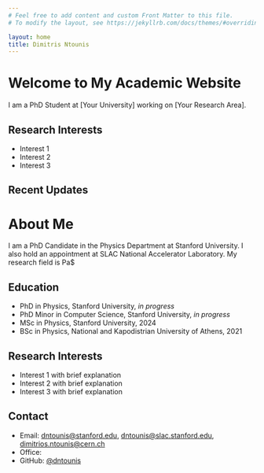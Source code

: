 ```yaml
---
# Feel free to add content and custom Front Matter to this file.
# To modify the layout, see https://jekyllrb.com/docs/themes/#overriding-theme-defaults

layout: home
title: Dimitris Ntounis
---
```



# Welcome to My Academic Website

I am a PhD Student at [Your University] working on [Your Research Area].

## Research Interests
- Interest 1
- Interest 2
- Interest 3

## Recent Updates




# About Me

I am a PhD Candidate in the Physics Department at Stanford University. I also hold an appointment at SLAC National Accelerator Laboratory. My research field is Pa$

## Education
- PhD in Physics, Stanford University, *in progress*
- PhD Minor in Computer Science, Stanford University, *in progress*
- MSc in Physics, Stanford University, 2024
- BSc in Physics, National and Kapodistrian University of Athens, 2021

## Research Interests
- Interest 1 with brief explanation
- Interest 2 with brief explanation
- Interest 3 with brief explanation

## Contact
- Email: dntounis@stanford.edu, dntounis@slac.stanford.edu, dimitrios.ntounis@cern.ch
- Office:
- GitHub: [@dntounis](https://github.com/dntounis)
